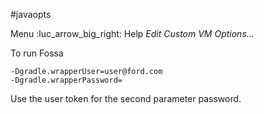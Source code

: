 #javaopts

Menu :luc_arrow_big_right: Help
_Edit Custom VM Options..._

To run Fossa
```
-Dgradle.wrapperUser=user@ford.com  
-Dgradle.wrapperPassword=
```

Use the user token for the second parameter password.